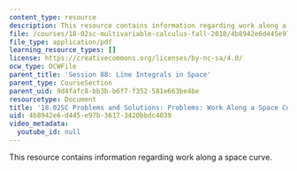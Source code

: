 ```yaml
---
content_type: resource
description: This resource contains information regarding work along a space curve.
file: /courses/18-02sc-multivariable-calculus-fall-2010/4b8942e6d445e97b36173420bbdc4039_MIT18_02SC_pb_88_comb.pdf
file_type: application/pdf
learning_resource_types: []
license: https://creativecommons.org/licenses/by-nc-sa/4.0/
ocw_type: OCWFile
parent_title: 'Session 88: Line Integrals in Space'
parent_type: CourseSection
parent_uid: 9d4fafc8-bb3b-b6f7-f352-581e663be4be
resourcetype: Document
title: '18.02SC Problems and Solutions: Problems: Work Along a Space Curve'
uid: 4b8942e6-d445-e97b-3617-3420bbdc4039
video_metadata:
  youtube_id: null
---
```

This resource contains information regarding work along a space curve.